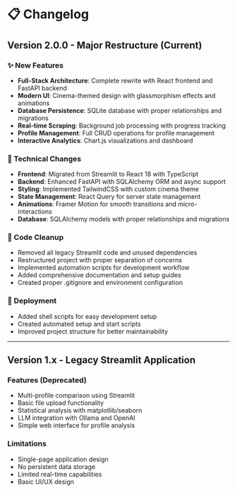 # 📋 Changelog

## Version 2.0.0 - Major Restructure (Current)

### ✨ New Features
- **Full-Stack Architecture**: Complete rewrite with React frontend and FastAPI backend
- **Modern UI**: Cinema-themed design with glassmorphism effects and animations
- **Database Persistence**: SQLite database with proper relationships and migrations
- **Real-time Scraping**: Background job processing with progress tracking
- **Profile Management**: Full CRUD operations for profile management
- **Interactive Analytics**: Chart.js visualizations and dashboard

### 🔄 Technical Changes
- **Frontend**: Migrated from Streamlit to React 18 with TypeScript
- **Backend**: Enhanced FastAPI with SQLAlchemy ORM and async support
- **Styling**: Implemented TailwindCSS with custom cinema theme
- **State Management**: React Query for server state management
- **Animations**: Framer Motion for smooth transitions and micro-interactions
- **Database**: SQLAlchemy models with proper relationships and migrations

### 🧹 Code Cleanup
- Removed all legacy Streamlit code and unused dependencies
- Restructured project with proper separation of concerns
- Implemented automation scripts for development workflow
- Added comprehensive documentation and setup guides
- Created proper .gitignore and environment configuration

### 🚀 Deployment
- Added shell scripts for easy development setup
- Created automated setup and start scripts
- Improved project structure for better maintainability

---

## Version 1.x - Legacy Streamlit Application

### Features (Deprecated)
- Multi-profile comparison using Streamlit
- Basic file upload functionality
- Statistical analysis with matplotlib/seaborn
- LLM integration with Ollama and OpenAI
- Simple web interface for profile analysis

### Limitations
- Single-page application design
- No persistent data storage
- Limited real-time capabilities
- Basic UI/UX design